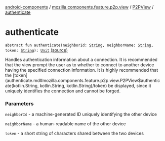 [android-components](../../index.md) / [mozilla.components.feature.p2p.view](../index.md) / [P2PView](index.md) / [authenticate](./authenticate.md)

# authenticate

`abstract fun authenticate(neighborId: `[`String`](https://kotlinlang.org/api/latest/jvm/stdlib/kotlin/-string/index.html)`, neighborName: `[`String`](https://kotlinlang.org/api/latest/jvm/stdlib/kotlin/-string/index.html)`, token: `[`String`](https://kotlinlang.org/api/latest/jvm/stdlib/kotlin/-string/index.html)`): `[`Unit`](https://kotlinlang.org/api/latest/jvm/stdlib/kotlin/-unit/index.html) [(source)](https://github.com/mozilla-mobile/android-components/blob/master/components/feature/p2p/src/main/java/mozilla/components/feature/p2p/view/P2PView.kt#L59)

Handles authentication information about a connection. It is recommended that the view
prompt the user as to whether to connect to another device having the specified connection
information. It is highly recommended that the [token](authenticate.md#mozilla.components.feature.p2p.view.P2PView$authenticate(kotlin.String, kotlin.String, kotlin.String)/token) be displayed, since it uniquely
identifies the connection and cannot be forged.

### Parameters

`neighborId` - a machine-generated ID uniquely identifying the other device

`neighborName` - a human-readable name of the other device

`token` - a short string of characters shared between the two devices